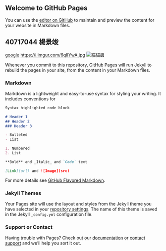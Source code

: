  ## Welcome to GitHub Pages

You can use the [editor on GitHub](https://github.com/jerry7Yang/jerry7Yang.github.io/edit/main/README.md) to maintain and preview the content for your website in Markdown files.

## 40717044 楊景竣

[google](https://www.google.com/)
https://i.imgur.com/6qIIYwA.jpg
![貓貓蟲](https://i.imgur.com/6qIIYwA.jpg)

Whenever you commit to this repository, GitHub Pages will run [Jekyll](https://jekyllrb.com/) to rebuild the pages in your site, from the content in your Markdown files.

### Markdown

Markdown is a lightweight and easy-to-use syntax for styling your writing. It includes conventions for

```markdown
Syntax highlighted code block

# Header 1
## Header 2
### Header 3

- Bulleted
- List

1. Numbered
2. List

**Bold** and _Italic_ and `Code` text

[Link](url) and ![Image](src)
```

For more details see [GitHub Flavored Markdown](https://guides.github.com/features/mastering-markdown/).

### Jekyll Themes

Your Pages site will use the layout and styles from the Jekyll theme you have selected in your [repository settings](https://github.com/jerry7Yang/jerry7Yang.github.io/settings). The name of this theme is saved in the Jekyll `_config.yml` configuration file.

### Support or Contact

Having trouble with Pages? Check out our [documentation](https://docs.github.com/categories/github-pages-basics/) or [contact support](https://support.github.com/contact) and we’ll help you sort it out.
